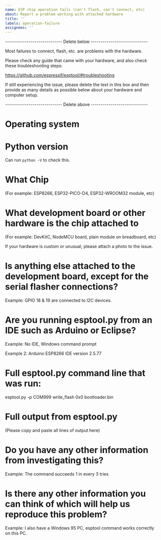 ```yaml
---
name: ESP chip operation fails (can't flash, can't connect, etc)
about: Report a problem working with attached hardware
title: ''
labels: operation-failure
assignees: ''
---
```


----------------------------- Delete below -----------------------------

Most failures to connect, flash, etc. are problems with the hardware.

Please check any guide that came with your hardware, and also check these troubleshooting steps:

https://github.com/espressif/esptool/#troubleshooting

If still experiencing the issue, please delete the text in this box and then provide as many details as possible below about your hardware and computer setup.

----------------------------- Delete above -----------------------------

# Operating system

# Python version

Can run `python -V` to check this.

# What Chip

(For example: ESP8266, ESP32-PICO-D4, ESP32-WROOM32 module, etc)

# What development board or other hardware is the chip attached to

(For example: DevKitC, NodeMCU board, plain module on breadboard, etc)

If your hardware is custom or unusual, please attach a photo to the issue.

# Is anything else attached to the development board, except for the serial flasher connections?

Example: GPIO 18 & 19 are connected to I2C devices.

# Are you running esptool.py from an IDE such as Arduino or Eclipse?

Example: No IDE, Windows command prompt

Example 2: Arduino ESP8266 IDE version 2.5.77

# Full esptool.py command line that was run:

esptool.py -p COM999 write_flash 0x0 bootloader.bin

# Full output from esptool.py

(Please copy and paste all lines of output here)

# Do you have any other information from investigating this?

Example: The command succeeds 1 in every 3 tries

# Is there any other information you can think of which will help us reproduce this problem?

Example: I also have a Windows 95 PC, esptool command works correctly on this PC.
